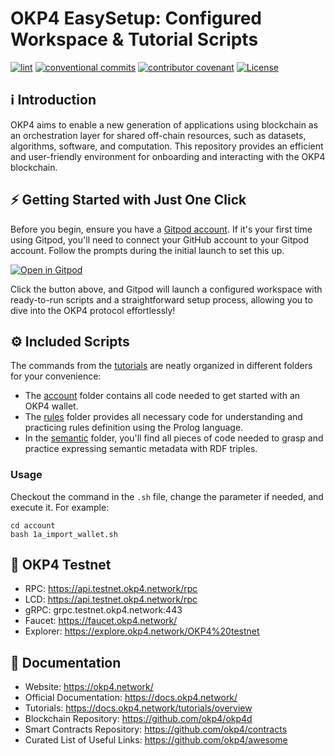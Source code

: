 # OKP4 EasySetup: Configured Workspace & Tutorial Scripts

[![lint](https://img.shields.io/github/actions/workflow/status/okp4/hackwasm/lint.yml?branch=main&label=lint&style=for-the-badge&logo=github)](https://github.com/okp4/hackwasm/actions/workflows/lint.yml)
[![conventional commits](https://img.shields.io/badge/Conventional%20Commits-1.0.0-yellow.svg?style=for-the-badge&logo=conventionalcommits)](https://conventionalcommits.org)
[![contributor covenant](https://img.shields.io/badge/Contributor%20Covenant-2.1-4baaaa.svg?style=for-the-badge)](https://github.com/okp4/.github/blob/main/CODE_OF_CONDUCT.md)
[![License](https://img.shields.io/badge/License-BSD_3--Clause-blue.svg?style=for-the-badge)](https://opensource.org/licenses/BSD-3-Clause)

## ℹ️ Introduction

OKP4 aims to enable a new generation of applications using blockchain as an orchestration layer for shared off-chain resources, such as datasets, algorithms, software, and computation. This repository provides an efficient and user-friendly environment for onboarding and interacting with the OKP4 blockchain.

## ⚡ Getting Started with Just One Click

Before you begin, ensure you have a [Gitpod account](https://gitpod.io/). If it's your first time using Gitpod, you'll need to connect your GitHub account to your Gitpod account. Follow the prompts during the initial launch to set this up.

[![Open in Gitpod](https://gitpod.io/button/open-in-gitpod.svg)](https://gitpod.io/#https://github.com/okp4/hackmos)

Click the button above, and Gitpod will launch a configured workspace with ready-to-run scripts and a straightforward setup process, allowing you to dive into the OKP4 protocol effortlessly!

## ⚙️ Included Scripts

The commands from the [tutorials](https://docs.okp4.network/tutorials/overview) are neatly organized in different folders for your convenience:

- The [account](./account) folder contains all code needed to get started with an OKP4 wallet.
- The [rules](./rule) folder provides all necessary code for understanding and practicing rules definition using the Prolog language.
- In the [semantic](./semantic) folder, you'll find all pieces of code needed to grasp and practice expressing semantic metadata with RDF triples.

### Usage

Checkout the command in the `.sh` file, change the parameter if needed, and execute it. For example:

```shell
cd account
bash 1a_import_wallet.sh
```

## 🧪 OKP4 Testnet

- RPC: <https://api.testnet.okp4.network/rpc>
- LCD: <https://api.testnet.okp4.network/rpc>
- gRPC: grpc.testnet.okp4.network:443
- Faucet: <https://faucet.okp4.network/>
- Explorer: <https://explore.okp4.network/OKP4%20testnet>

## 📖 Documentation

- Website: <https://okp4.network/>
- Official Documentation: <https://docs.okp4.network/>
- Tutorials: <https://docs.okp4.network/tutorials/overview>
- Blockchain Repository: <https://github.com/okp4/okp4d>
- Smart Contracts Repository: <https://github.com/okp4/contracts>
- Curated List of Useful Links: <https://github.com/okp4/awesome>
